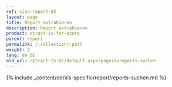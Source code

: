 ```yaml
---
ref: xiaa-report-02
layout: page
title: Report extrahieren
description: Report extrahieren
product: xtract-is-for-azure
parent: report
permalink: /:collection/:path
weight: 2
lang: de_DE
old_url: /Xtract-IS-DE/default.aspx?pageid=reports-suchen
---
```

{% include _content/de/xis-specific/report/reports-suchen.md %}

